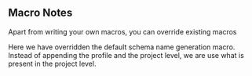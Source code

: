 ## Macro Notes
Apart from writing your own macros, you can override existing macros

Here we have overridden the default schema name generation macro.
Instead of appending the profile and the project level, we are use what is present in the project level.

